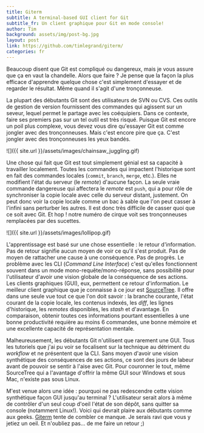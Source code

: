 ```yaml
---
title: Giterm
subtitle: A terminal-based GUI client for Git
subtitle_fr: Un client graphique pour Git en mode console!
author: Tim
background: assets/img/post-bg.jpg
layout: post
link: https://github.com/timlegrand/giterm/
categories: fr
---
```

Beaucoup disent que Git est compliqué ou dangereux, mais je vous assure que ça en vaut la chandelle. Alors que faire ? Je pense que la façon la plus efficace d'apprendre quelque chose c'est simplement d'essayer et de regarder le résultat. Même quand il s'agit d'une tronçonneuse.

La plupart des débutants Git sont des utilisateurs de SVN ou CVS. Ces outils de gestion de version fournissent des commandes qui agissent sur un seveur, lequel permet le partage avec les coéquipiers. Dans ce contexte, faire ses premiers pas sur un tel outil est très risqué. Puisque Git est encore un poil plus complexe, vous devez vous dire qu'essayer Git est comme jongler avec des tronçonneuses. Mais c'est encore pire que ça. C'est jongler avec des tronçonneuses les yeux bandés.

![]({{ site.url }}/assets/images/chainsaw_juggling.gif)

Une chose qui fait que Git est tout simplement génial est sa capacité à travailler localement. Toutes les commandes qui impactent l'historique sont en fait des commandes locales (`commit`, `branch`, `merge`, etc.). Elles ne modifient l'état du serveur (le *remote*) d'aucune façon. La seule vraie commande dangereuse qui affectera le *remote* est `push`, qui a pour rôle de synchroniser la copie locale avec celle du serveur distant, justement. On peut donc voir la copie locale comme un bac à sable que l'on peut casser à l'infini sans perturber les autres. Il est donc très difficile de casser quoi que ce soit avec Git. Et hop ! notre numéro de cirque voit ses tronçonneuses remplacées par des sucettes.

![]({{ site.url }}/assets/images/lollipop.gif)

L'apprentissage est basé sur une chose essentielle : le retour d'information. Pas de retour signifie aucun moyen de voir ce qu'il s'est produit. Pas de moyen de rattacher une cause à une conséquence. Pas de progrès. Le problème avec les CLI (*Command Line Interface*) c'est qu'elles fonctionnent souvent dans un mode mono-requête/mono-réponse, sans possibilité pour l'utilisateur d'avoir une vision globale de la conséquence de ses actions. Les clients graphiques (GUI), eux, permettent ce retour d'information. Le meilleur client graphique que je connaisse à ce jour est [SourceTree](https://www.sourcetreeapp.com/). Il offre dans une seule vue tout ce que l'on doit savoir : la branche courante, l'état courant de la copie locale, les contenus indexés, les *diff*, les lignes d'historique, les *remotes* disponibles, les *stash* et d'avantage. En comparaison, obtenir toutes ces informations pourtant essentielles à une bonne productivité requière au moins 6 commandes, une bonne mémoire et une excellente capacité de représentation mentale.

Malheureusement, les débutants Git n'utilisent que rarement une GUI. Tous les tutoriels que j'ai pu voir se focalisent sur la technique au détriment du *workflow* et ne présentent que la CLI. Sans moyen d'avoir une vision synthétique des conséquences de ses actions, ce sont des jours de labeur avant de pouvoir se sentir à l'aise avec Git. Pour couronner le tout, même SourceTree qui a l'avantage d'offrir la même GUI sour Windows et sous Mac, n'existe pas sous Linux.

M'est venue alors une idée : pourquoi ne pas redescendre cette vision synthétique façon GUI jusqu'au terminal ? L'utilisateur serait alors à même de contrôler d'un seul coup d'oeil l'état de son dépôt, sans quitter sa console (notamment Linux!). Voici qui devrait plaire aux débutants comme aux geeks. [Giterm](https://github.com/timlegrand/giterm/) tente de combler ce manque. Je serais ravi que vous y jetiez un oeil. Et n'oubliez pas... de me faire un retour ;)
